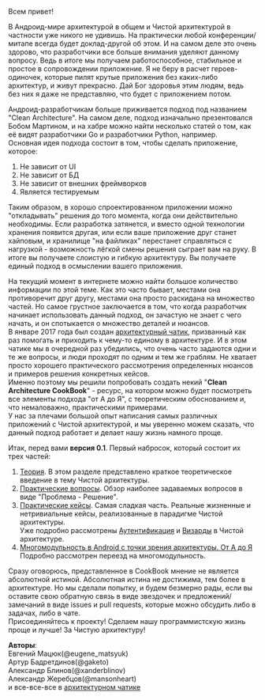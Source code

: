Всем привет! <br>

В Андроид-мире архитектурой в общем и Чистой архитектурой в частности уже никого не удивишь. На практически любой конференции/митапе всегда будет доклад-другой об этом. И на самом деле это очень здорово, что разработчики все больше внимания уделяют данному вопросу. Ведь в итоге мы получаем работоспособное, стабильное и простое в сопровождении приложение. Я не беру в расчет героев-одиночек, которые пилят крутые приложения без каких-либо архитектур, и живут прекрасно. Дай Бог здоровья этим людям, ведь без них я даже не представляю, что будет с приложением потом.<br>

Андроид-разработчикам больше приживается подход под названием "Clean Architecture". На самом деле, подход изначально презентовался Бобом Мартином, и на хабре можно найти несколько статей о том, как её видят разработчики Go и разработчики Python, например.<br>
Основная идея подхода состоит в том, чтобы сделать приложение, которое:<br>
1. Не зависит от UI<br>
2. Не зависит от БД<br>
3. Не зависит от внешних фреймворков<br>
4. Является тестируемым<br>

Таким образом, в хорошо спроектированном приложении можно "откладывать" решения до того момента, когда они действительно необходимы. Если разработка затянется, и вместо одной технологии хранения появится другая, или если ваше приложение друг станет хайповым, и хранилище "на файликах" перестанет справляться с нагрузкой - возможность лёгкой смены решения сыграет вам на руку. В итоге вы получаете слоистую и гибкую архитектуру. Вы получаете единый подход в осмыслении вашего приложения.<br>

На текущий момент в интернете можно найти большое количество информации по этой теме. Как это часто бывает, местами она противоречит друг другу, местами она просто раскидана на множество частей. Но самое грустное заключается в том, что когда разработчик начинает использовать данный подход, он зачастую не знает с чего начать, и он спотыкается о множество деталей и нюансов.<br>
В январе 2017 года был создан [архитектурный чатик](https://t.me/Android_Architecture), призванный как раз помогать и приходить к чему-то единому в архитектуре. И в этом чатике мы в очередной раз убедились, что очень часто задаются одни и те же вопросы, и люди проходят по одним и тем же граблям. Не хватает просто хорошего практического рассмотрения определенных нюансов и примеров решения конкретных кейсов.<br>
Именно поэтому мы решили попробовать создать некий "**Clean Architecture CookBook**" - ресурс, на котором можно будет посмотреть все элементы подхода "от А до Я", с теоретическим обоснованием и, что немаловажно, практическими примерами.<br>
У нас за плечами большой опыт написания самых различных приложений с Чистой архитектурой, и мы уверенно можем сказать, что данный подход работает и делает нашу жизнь намного проще.<br>

Итак, перед вами **версия 0.1**. Первый набросок, который состоит их трех частей:<br>
1. [Теория](https://github.com/AndroidArchitecture/AndroidArchitectureBook/blob/master/theory/Theory_article.md). В этом разделе представлено краткое теоретическое введение в тему Чистой архитектуры. <br>
2. [Практические вопросы](https://github.com/AndroidArchitecture/AndroidArchitectureBook/blob/master/practice/Practice_article.md). Обзор наиболее задаваемых вопросов в виде "Проблема - Решение".<br>
3. [Практические кейсы](https://github.com/AndroidArchitecture/AndroidArchitectureBook/blob/master/cases/Cases_article.md). Самая сладкая часть. Реальные жизненные и нетривиальные кейсы, реализованные в парадигме Чистой архитектуры. <br>
Уже подробно рассмотрены [Аутентификация](https://github.com/AndroidArchitecture/AndroidArchitectureBook/blob/master/cases/auth/Auth_article.md) и [Визарды](https://github.com/AndroidArchitecture/AndroidArchitectureBook/blob/master/cases/wizards/Wizards_article.md) в Чистой архитектуре.<br>
4. [Многомодульность в Android с точки зрения архитектуры. От А до Я](https://habr.com/company/kaspersky/blog/422555/) <br>
Подробно рассмотрен переезд на многомодульность.

Сразу оговорюсь, представленное в CookBook мнение не является абсолютной истиной. Абсолютная истина не достижима, тем более в архитектуре. Но мы сделали попытку, и будем безмерно рады, если вы оставите свою обратную связь в виде звездочек и предложений/замечаний в виде issues и pull requests, которые можно обсудить либо в задачах, либо в чате.<br>
Присоединяйтесь к проекту! Сделаем нашу программистскую жизнь проще и лучше! За Чистую архитектуру!<br>

**Авторы**:<br>
Евгений Мацюк(@eugene_matsyuk)<br>
Артур Бадретдинов(@gaketo)<br>
Александр Блинов(@xanderblinov)<br>
Александр Жеребцов(@mansonheart)<br>
и все-все-все в [архитектурном чатике](https://t.me/Android_Architecture)<br>
